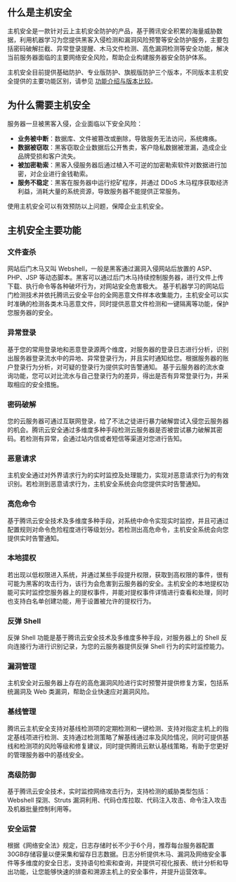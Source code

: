 ## 什么是主机安全
主机安全是一款针对云上主机安全防护的产品，基于腾讯安全积累的海量威胁数据，利用机器学习为您提供黑客入侵检测和漏洞风险预警等安全防护服务，主要包括密码破解拦截、异常登录提醒、木马文件检测、高危漏洞检测等安全功能，解决当前服务器面临的主要网络安全风险，帮助企业构建服务器安全防护体系。

主机安全目前提供基础防护、专业版防护、旗舰版防护三个版本，不同版本主机安全提供的主要功能区别，请参见 [功能介绍与版本比较](https://cloud.tencent.com/document/product/296/2222)。


## 为什么需要主机安全
服务器一旦被黑客入侵，企业面临以下安全风险：  
- **业务被中断**：数据库、文件被篡改或删除，导致服务无法访问，系统瘫痪。
- **数据被窃取**：黑客窃取企业数据后公开售卖，客户隐私数据被泄漏，造成企业品牌受损和客户流失。
- **被加密勒索**：黑客入侵服务器后通过植入不可逆的加密勒索软件对数据进行加密，对企业进行金钱勒索。
- **服务不稳定**：黑客在服务器中运行挖矿程序，并通过 DDoS 木马程序获取经济利益，消耗大量的系统资源，导致服务器不能提供正常服务。

使用主机安全可以有效预防以上问题，保障企业主机安全。

## 主机安全主要功能
### 文件查杀
网站后门木马又叫 Webshell，一般是黑客通过漏洞入侵网站后放置的 ASP、PHP、JSP 等动态脚本。黑客可以通过后门木马持续控制服务器，进行文件上传下载、执行命令等各种破坏行为，对网站安全危害极大。
基于机器学习的网站后门检测技术并依托腾讯云安全平台的全网恶意文件样本收集能力，主机安全可以实时准确的检测各类木马恶意文件，同时提供恶意文件检测和一键隔离等功能，保护您服务器的安全。

### 异常登录
基于您的常用登录地和恶意登录源两个维度，对服务器的登录日志进行分析，识别出服务器登录流水中的异地、异常登录行为，并且实时通知给您。根据服务器的账户登录行为分析，对可疑的登录行为提供实时告警通知。
基于云服务器的流水查询功能，您可以对比流水与自己登录行为的差异，得出是否有异常登录行为，并采取相应的安全措施。

### 密码破解
您的云服务器可通过互联网登录，给了不法之徒进行暴力破解尝试入侵您云服务器的机会。腾讯云安全通过多维度多种手段检测云服务器是否被尝试暴力破解其密码。若检测有异常，会通过站内信或者短信等渠道对您进行告知。

### 恶意请求
主机安全通过对外界请求行为的实时监控及处理能力，实现对恶意请求行为的有效识别。若检测到恶意请求行为，主机安全系统会向您提供实时告警通知。

### 高危命令
基于腾讯云安全技术及多维度多种手段，对系统中命令实现实时监控，并且可通过配置规则对命令危险程度进行等级划分。若检测出高危命令，主机安全系统会向您提供实时告警通知。

### 本地提权
若出现以低权限进入系统，并通过某些手段提升权限，获取到高权限的事件，很有可能为黑客的攻击行为，该行为会危害到云服务器的安全。主机安全的本地提权功能可实时监控您服务器上的提权事件，并能对提权事件详情进行查看和处理，同时也支持白名单创建功能，用于设置被允许的提权行为。

### 反弹 Shell
反弹 Shell 功能是基于腾讯云安全技术及多维度多种手段，对服务器上的 Shell 反向连接行为进行识别记录，为您的云服务器提供反弹 Shell 行为的实时监控能力。

### 漏洞管理
主机安全对云服务器上存在的高危漏洞风险进行实时预警并提供修复方案，包括系统漏洞及 Web 类漏洞，帮助企业快速应对漏洞风险。

### 基线管理
腾讯云主机安全支持对基线检测项的定期检测和一键检测、支持对指定主机上的指定基线项进行检测、支持通过检测策略了解基线通过率及风险情况，同时可提供基线和检测项的风险等级和修复建议，同时提供腾讯云默认基线策略，有助于您更好的管理服务器中的基线安全。

### 高级防御
基于腾讯云安全技术，实时监控网络攻击行为，支持检测的威胁类型包括：Webshell 探测、Struts 漏洞利用、代码仓库拉取、代码注入攻击、命令注入攻击及机器批量控制利用等。

### 安全运营
根据《网络安全法》规定，日志存储时长不少于6个月，推荐每台服务器配置30GB存储容量以便采集和留存日志数据。日志分析提供木马、漏洞及网络安全事件等多维度的安全日志，支持语句检索和查询，并提供可视化报表、统计分析和导出功能，让您能够快速的排查和溯源主机上的安全事件，并提升运营效率。
